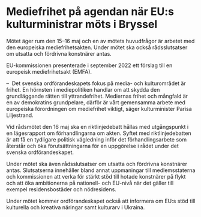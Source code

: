 # Mediefrihet på agendan när EU:s kulturministrar möts i Bryssel

Mötet äger rum den 15–16 maj och en av mötets huvudfrågor är arbetet med den europeiska mediefrihetsakten. Under mötet ska också rådsslutsatser om utsatta och fördrivna konstnärer antas.

EU\-kommissionen presenterade i september 2022 ett förslag till en europeisk mediefrihetsakt (EMFA).

–  Det svenska ordförandeskapets fokus på media\- och kulturområdet är frihet. En hörnsten i mediepolitiken handlar om att skydda den grundläggande rätten till yttrandefrihet. Mediernas frihet och mångfald är en av demokratins grundpelare, därför är vårt gemensamma arbete med europeiska förordningen om mediefrihet viktigt, säger kulturminister Parisa Liljestrand.

Vid rådsmötet den 16 maj ska en riktlinjedebatt hållas med utgångspunkt i en lägesrapport om förhandlingarna om akten. Syftet med riktlinjedebatten är att få en tydligare politisk vägledning inför det förhandlingsarbete som återstår och öka förutsättningarna för en uppgörelse i rådet under det svenska ordförandeskapet.

Under mötet ska även rådsslutsatser om utsatta och fördrivna konstnärer antas. Slutsatserna innehåller bland annat uppmaningar till medlemsstaterna och kommissionen att verka för stärkt stöd till hotade konstnärer på flykt och att öka ambitionerna på nationell\- och EU\-nivå när det gäller till exempel residensbostäder och nödresidens.

Under mötet kommer ordförandeskapet också att informera om EU:s stöd till kulturella och kreativa näringar samt kulturarv i Ukraina.
